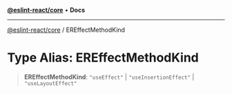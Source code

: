 [**@eslint-react/core**](../README.md) • **Docs**

***

[@eslint-react/core](../README.md) / EREffectMethodKind

# Type Alias: EREffectMethodKind

> **EREffectMethodKind**: `"useEffect"` \| `"useInsertionEffect"` \| `"useLayoutEffect"`

